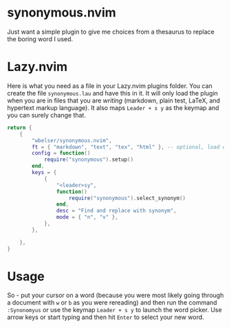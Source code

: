 # synonymous.nvim

Just want a simple plugin to give me choices from a thesaurus to replace the boring word I used.

# Lazy.nvim

Here is what you need as a file in your
Lazy.nvim plugins folder. You can create the
file `synonymous.lau` and have this in it.
It will only load the plugin when you are in
files that you are _writing_ (markdown, plain test,
LaTeX, and hypertext markup language). It also
maps `Leader + s y` as the keymap and you can
surely change that.

```lua
return {
	{
		"wbelser/synonymous.nvim",
		ft = { "markdown", "text", "tex", "html" }, -- optional, load only for writing
		config = function()
			require("synonymous").setup()
		end,
		keys = {
			{
				"<leader>sy",
				function()
					require("synonymous").select_synonym()
				end,
				desc = "Find and replace with synonym",
				mode = { "n", "v" },
			},
		},

	},
}
```

# Usage

So - put your cursor on a word (because you were most likely
going through a document with `w` or `b` as you were
rereading) and then run the command `:Synonomyus` or use the
keymap `Leader + s y` to launch the word picker. Use
arrow keys or start typing and then hit `Enter` to select
your new word.
